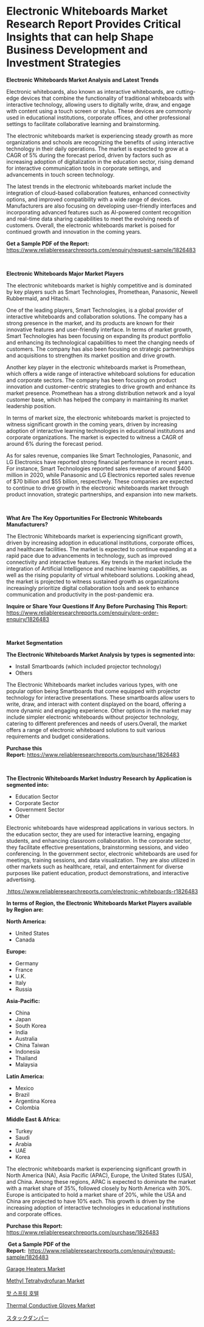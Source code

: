 <p><h1>Electronic Whiteboards Market Research Report Provides Critical Insights that can help Shape Business Development and Investment Strategies</h1></p><p><strong>Electronic Whiteboards Market Analysis and Latest Trends</strong></p>
<p><p>Electronic whiteboards, also known as interactive whiteboards, are cutting-edge devices that combine the functionality of traditional whiteboards with interactive technology, allowing users to digitally write, draw, and engage with content using a touch screen or stylus. These devices are commonly used in educational institutions, corporate offices, and other professional settings to facilitate collaborative learning and brainstorming.</p><p>The electronic whiteboards market is experiencing steady growth as more organizations and schools are recognizing the benefits of using interactive technology in their daily operations. The market is expected to grow at a CAGR of 5% during the forecast period, driven by factors such as increasing adoption of digitalization in the education sector, rising demand for interactive communication tools in corporate settings, and advancements in touch screen technology.</p><p>The latest trends in the electronic whiteboards market include the integration of cloud-based collaboration features, enhanced connectivity options, and improved compatibility with a wide range of devices. Manufacturers are also focusing on developing user-friendly interfaces and incorporating advanced features such as AI-powered content recognition and real-time data sharing capabilities to meet the evolving needs of customers. Overall, the electronic whiteboards market is poised for continued growth and innovation in the coming years.</p></p>
<p><strong>Get a Sample PDF of the Report:&nbsp;</strong> <a href="https://www.reliableresearchreports.com/enquiry/request-sample/1826483">https://www.reliableresearchreports.com/enquiry/request-sample/1826483</a></p>
<p>&nbsp;</p>
<p><strong>Electronic Whiteboards Major Market Players</strong></p>
<p><p>The electronic whiteboards market is highly competitive and is dominated by key players such as Smart Technologies, Promethean, Panasonic, Newell Rubbermaid, and Hitachi. </p><p>One of the leading players, Smart Technologies, is a global provider of interactive whiteboards and collaboration solutions. The company has a strong presence in the market, and its products are known for their innovative features and user-friendly interface. In terms of market growth, Smart Technologies has been focusing on expanding its product portfolio and enhancing its technological capabilities to meet the changing needs of customers. The company has also been focusing on strategic partnerships and acquisitions to strengthen its market position and drive growth.</p><p>Another key player in the electronic whiteboards market is Promethean, which offers a wide range of interactive whiteboard solutions for education and corporate sectors. The company has been focusing on product innovation and customer-centric strategies to drive growth and enhance its market presence. Promethean has a strong distribution network and a loyal customer base, which has helped the company in maintaining its market leadership position.</p><p>In terms of market size, the electronic whiteboards market is projected to witness significant growth in the coming years, driven by increasing adoption of interactive learning technologies in educational institutions and corporate organizations. The market is expected to witness a CAGR of around 6% during the forecast period.</p><p>As for sales revenue, companies like Smart Technologies, Panasonic, and LG Electronics have reported strong financial performance in recent years. For instance, Smart Technologies reported sales revenue of around $400 million in 2020, while Panasonic and LG Electronics reported sales revenue of $70 billion and $55 billion, respectively. These companies are expected to continue to drive growth in the electronic whiteboards market through product innovation, strategic partnerships, and expansion into new markets.</p></p>
<p>&nbsp;</p>
<p><strong>What Are The Key Opportunities For Electronic Whiteboards Manufacturers?</strong></p>
<p><p>The Electronic Whiteboards market is experiencing significant growth, driven by increasing adoption in educational institutions, corporate offices, and healthcare facilities. The market is expected to continue expanding at a rapid pace due to advancements in technology, such as improved connectivity and interactive features. Key trends in the market include the integration of Artificial Intelligence and machine learning capabilities, as well as the rising popularity of virtual whiteboard solutions. Looking ahead, the market is projected to witness sustained growth as organizations increasingly prioritize digital collaboration tools and seek to enhance communication and productivity in the post-pandemic era.</p></p>
<p><strong>Inquire or Share Your Questions If Any Before Purchasing This Report:</strong> <a href="https://www.reliableresearchreports.com/enquiry/pre-order-enquiry/1826483">https://www.reliableresearchreports.com/enquiry/pre-order-enquiry/1826483</a></p>
<p>&nbsp;</p>
<p><strong>Market Segmentation</strong></p>
<p><strong>The Electronic Whiteboards Market Analysis by types is segmented into:</strong></p>
<p><ul><li>Install Smartboards (which included projector technology)</li><li>Others</li></ul></p>
<p><p>The Electronic Whiteboards market includes various types, with one popular option being Smartboards that come equipped with projector technology for interactive presentations. These smartboards allow users to write, draw, and interact with content displayed on the board, offering a more dynamic and engaging experience. Other options in the market may include simpler electronic whiteboards without projector technology, catering to different preferences and needs of users.Overall, the market offers a range of electronic whiteboard solutions to suit various requirements and budget considerations.</p></p>
<p><strong>Purchase this Report:&nbsp;</strong><a href="https://www.reliableresearchreports.com/purchase/1826483">https://www.reliableresearchreports.com/purchase/1826483</a></p>
<p>&nbsp;</p>
<p><strong>The Electronic Whiteboards Market Industry Research by Application is segmented into:</strong></p>
<p><ul><li>Education Sector</li><li>Corporate Sector</li><li>Government Sector</li><li>Other</li></ul></p>
<p><p>Electronic whiteboards have widespread applications in various sectors. In the education sector, they are used for interactive learning, engaging students, and enhancing classroom collaboration. In the corporate sector, they facilitate effective presentations, brainstorming sessions, and video conferencing. In the government sector, electronic whiteboards are used for meetings, training sessions, and data visualization. They are also utilized in other markets such as healthcare, retail, and entertainment for diverse purposes like patient education, product demonstrations, and interactive advertising.</p></p>
<p><a href="https://www.reliableresearchreports.com/electronic-whiteboards-r1826483">&nbsp;https://www.reliableresearchreports.com/electronic-whiteboards-r1826483</a></p>
<p><strong>In terms of Region, the Electronic Whiteboards Market Players available by Region are:</strong></p>
<p>
    <p> <strong> North America: </strong>
        <ul>
            <li>United States</li>
            <li>Canada</li>
        </ul>
        </p> 
    <p> <strong> Europe: </strong>
        <ul>
            <li>Germany</li>
            <li>France</li>
            <li>U.K.</li>
            <li>Italy</li>
            <li>Russia</li>
        </ul>
        </p> 
    <p> <strong> Asia-Pacific: </strong>
        <ul>
            <li>China</li>
            <li>Japan</li>
            <li>South Korea</li>
            <li>India</li>
            <li>Australia</li>
            <li>China Taiwan</li>
            <li>Indonesia</li>
            <li>Thailand</li>
            <li>Malaysia</li>
        </ul>
        </p> 
    <p> <strong> Latin America: </strong>
        <ul>
            <li>Mexico</li>
            <li>Brazil</li>
            <li>Argentina Korea</li>
            <li>Colombia</li>
        </ul>
        </p> 
    <p> <strong> Middle East & Africa: </strong>
        <ul>
            <li>Turkey</li>
            <li>Saudi</li>
            <li>Arabia</li>
            <li>UAE</li>
            <li>Korea</li>
        </ul>
    </p>
    </p>
<p><p>The electronic whiteboards market is experiencing significant growth in North America (NA), Asia Pacific (APAC), Europe, the United States (USA), and China. Among these regions, APAC is expected to dominate the market with a market share of 35%, followed closely by North America with 30%. Europe is anticipated to hold a market share of 20%, while the USA and China are projected to have 10% each. This growth is driven by the increasing adoption of interactive technologies in educational institutions and corporate offices.</p></p>
<p><strong>Purchase this Report: </strong><a href="https://www.reliableresearchreports.com/purchase/1826483">https://www.reliableresearchreports.com/purchase/1826483</a></p>
<p>&nbsp;<strong>Get a Sample PDF of the Report:&nbsp;&nbsp;</strong><a href="https://www.reliableresearchreports.com/enquiry/request-sample/1826483">https://www.reliableresearchreports.com/enquiry/request-sample/1826483</a></p>
<p><strong></strong></p>
<p><p><a href="https://github.com/sonuprakash1/Market-Research-Report-List-2/blob/main/garage-heaters-market.md">Garage Heaters Market</a></p><p><a href="https://issuu.com/reportprime-2/docs/methyl-tetrahydrofuran-market-size-2030.pptx">Methyl Tetrahydrofuran Market</a></p><p><a href="https://github.com/trmesnao7959541/Market-Research-Report-List-1/blob/main/354442128370.md">핫 스프링 호텔</a></p><p><a href="https://www.linkedin.com/pulse/decoding-thermal-conductive-gloves-market-metrics-share-trends-6puae?trackingId=jzAT9%2Ftk2edDTvmOkQ2%2FGw%3D%3D">Thermal Conductive Gloves Market</a></p><p><a href="https://github.com/adcxff01450218/Market-Research-Report-List-1/blob/main/195240630979.md">スタックダンパー</a></p></p>